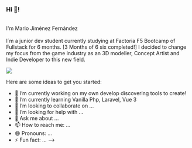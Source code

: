 ### Hi 👋!
<br/>
I'm Mario Jiménez Fernández
<br/><br/>
I´m a junior dev student currently studying at Factoria F5 Bootcamp of Fullstack for 6 months.
[3 Months of 6 six completed!]
I decided to change my focus from the game industry as an 3D modeller, Concept Artist and Indie Developer to this new field.

![](https://komarev.com/ghpvc/?username=your-github-majifer&color=green)


<!--
**Majifer/Majifer** is a ✨ _special_ ✨ repository because its `README.md` (this file) appears on your GitHub profile.
-->
Here are some ideas to get you started:

- 🔭 I’m currently working on my own develop discovering tools to create!
- 🌱 I’m currently learning Vanilla Php, Laravel, Vue 3
- 👯 I’m looking to collaborate on ...
- 🤔 I’m looking for help with ...
- 💬 Ask me about ...
- 📫 How to reach me: ...
 - 😄 Pronouns: ... 
- ⚡ Fun fact: ... 
-->

